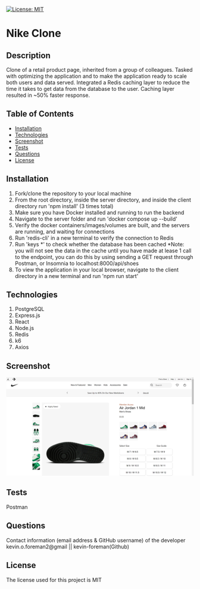 

[![License: MIT](https://img.shields.io/badge/License-MIT-yellow.svg)](https://opensource.org/licenses/MIT)


# Nike Clone

## Description
Clone of a retail product page, inherited from a group of colleagues. Tasked with optimizing the application and to make the application ready to scale both users and data served. Integrated a Redis caching layer to reduce the time it takes to get data from the database to the user. Caching layer resulted in ~50% faster response.

## Table of Contents
* [Installation](#installation)
* [Technologies](#technologies)
* [Screenshot](#screenshot)
* [Tests](#tests)
* [Questions](#questions)
* [License](#license) 

## Installation
1. Fork/clone the repository to your local machine
2. From the root directory, inside the server directory, and inside the client directory run 'npm install' (3 times total)
3. Make sure you have Docker installed and running to run the backend
4. Navigate to the server folder and run 'docker compose up --build'
5. Verify the docker containers/images/volumes are built, and the servers are running, and waiting for connections
6. Run 'redis-cli' in a new terminal to verify the connection to Redis
7. Run 'keys *' to check whether the database has been cached *Note: you will not see the data in the cache until you have made at lease 1 call to the endpoint, you can do this by using sending a GET request through Postman, or Insomnia to localhost:8000/api/shoes
8. To view the application in your local browser, navigate to the client directory in a new terminal and run 'npm run start'

## Technologies
1. PostgreSQL
2. Express.js
3. React
4. Node.js
5. Redis
6. k6
7. Axios

## Screenshot
![alt text](/assets/images/nike-clone-screenshot.png)

## Tests
Postman

## Questions
Contact information (email address & GitHub username) of the developer
kevin.o.foreman2@gmail || kevin-foreman(Github)

## License

The license used for this project is MIT


